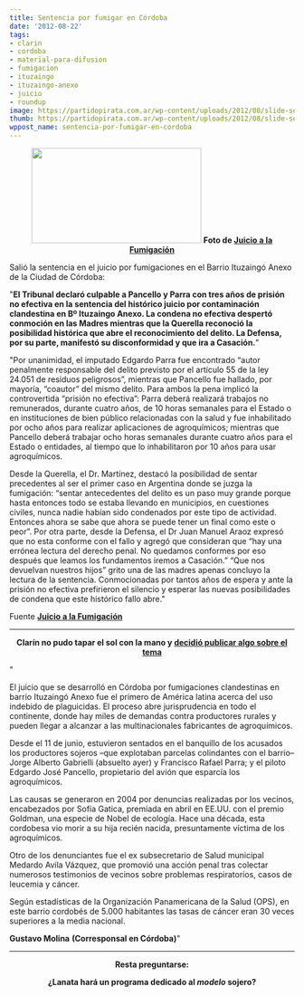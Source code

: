 ```yaml
---
title: Sentencia por fumigar en Córdoba
date: '2012-08-22'
tags:
- clarin
- cordoba
- material-para-difusion
- fumigacion
- ituzaingo
- ituzaingo-anexo
- juicio
- roundup
image: https://partidopirata.com.ar/wp-content/uploads/2012/08/slide-sentencia.jpg
thumb: https://partidopirata.com.ar/wp-content/uploads/2012/08/slide-sentencia-150x150.jpg
wppost_name: sentencia-por-fumigar-en-cordoba
---
```


<p style="text-align: center;"><a href="https://partidopirata.com.ar/wp-content/uploads/2012/08/slide-sentencia.jpg"><img class="size-medium wp-image-6145 aligncenter" title="slide-sentencia" src="https://partidopirata.com.ar/wp-content/uploads/2012/08/slide-sentencia-300x168.jpg" alt="" width="300" height="168" /></a>
<strong>Foto de <a href="http://www.juicioalafumigacion.com.ar/la-sentencia-delito-y-condena/" target="_blank">Juicio a la Fumigación</a></strong></p>
Salió la sentencia en el juicio por fumigaciones en el Barrio Ituzaingó Anexo de la Ciudad de Córdoba:

"<strong>El Tribunal declaró culpable a Pancello y Parra con tres años de prisión no efectiva en la sentencia del histórico juicio por contaminación clandestina en Bº Ituzaingo Anexo. La condena no efectiva despertó conmoción en las Madres mientras que la Querella reconoció la posibilidad histórica que abre el reconocimiento del delito. La Defensa, por su parte, manifestó su disconformidad y que ira a Casación.</strong>"

"Por unanimidad, el imputado Edgardo Parra fue encontrado “autor penalmente responsable del delito previsto por el artículo 55 de la ley 24.051 de residuos peligrosos”, mientras que Pancello fue hallado, por mayoría, “coautor” del mismo delito. Para ambos la pena implicó la controvertida “prisión no efectiva”: Parra deberá realizará trabajos no remunerados, durante cuatro años, de 10 horas semanales para el Estado o en instituciones de bien público relacionadas con la salud y fue inhabilitado por ocho años para realizar aplicaciones de agroquímicos; mientras que Pancello deberá trabajar ocho horas semanales durante cuatro años para el Estado o entidades, al tiempo que lo inhabilitaron por 10 años para usar agroquímicos.

Desde la Querella, el Dr. Martínez, destacó la posibilidad de sentar precedentes al ser el primer caso en Argentina donde se juzga la fumigación: “sentar antecedentes del delito es un paso muy grande porque hasta entonces todo se estaba llevando en municipios, en cuestiones civiles, nunca nadie habían sido condenados por este tipo de actividad. Entonces ahora se sabe que ahora se puede tener un final como este o peor”.
Por otra parte, desde la Defensa, el Dr Juan Manuel Araoz expresó que no esta conforme con el fallo y agregó que consideran que “hay una errónea lectura del derecho penal. No quedamos conformes por eso después que leamos los fundamentos iremos a Casación.”
“Que nos devuelvan nuestros hijos” grito una de las madres apenas concluyo la lectura de la sentencia. Conmocionadas por tantos años de espera y ante la prisión no efectiva prefirieron el silencio y esperar las nuevas posibilidades de condena que este histórico fallo abre."

Fuente <strong><a href="http://www.juicioalafumigacion.com.ar/la-sentencia-delito-y-condena/" target="_blank">Juicio a la Fumigación</a></strong>

<hr />
<p style="text-align: center;"><strong>Clarín no pudo tapar el sol con la mano y <a href="http://www.clarin.com/sociedad/anos-productor-fumigador-contaminar_0_760124083.html" target="_blank">decidió publicar algo sobre el tema</a></strong></p>
<p style="text-align: left;">"</p>
El juicio que se desarrolló en Córdoba por fumigaciones clandestinas en barrio Ituzaingó Anexo fue el primero de América latina acerca del uso indebido de plaguicidas. El proceso abre jurisprudencia en todo el continente, donde hay miles de demandas contra productores rurales y pueden llegar a alcanzar a las multinacionales fabricantes de agroquímicos.

Desde el 11 de junio, estuvieron sentados en el banquillo de los acusados los productores sojeros –que explotaban parcelas colindantes con el barrio– Jorge Alberto Gabrielli (absuelto ayer) y Francisco Rafael Parra; y el piloto Edgardo José Pancello, propietario del avión que esparcía los agroquímicos.

Las causas se generaron en 2004 por denuncias realizadas por los vecinos, encabezados por Sofía Gatica, premiada en abril en EE.UU. con el premio Goldman, una especie de Nobel de ecología. Hace una década, esta cordobesa vio morir a su hija recién nacida, presuntamente víctima de los agroquímicos.

Otro de los denunciantes fue el ex subsecretario de Salud municipal Medardo Avila Vázquez, que promovió una acción penal tras colectar numerosos testimonios de vecinos sobre problemas respiratorios, casos de leucemia y cáncer.

Según estadísticas de la Organización Panamericana de la Salud (OPS), en este barrio cordobés de 5.000 habitantes las tasas de cáncer eran 30 veces superiores a la media nacional.
<p style="text-align: left;"><strong>Gustavo Molina</strong>
<strong>(Corresponsal en Córdoba)</strong>"</p>


<hr />
<p style="text-align: center;"><strong>Resta preguntarse:</strong></p>
<p style="text-align: center;"><strong>¿Lanata hará un programa dedicado al <em>modelo</em> sojero?</strong></p>
